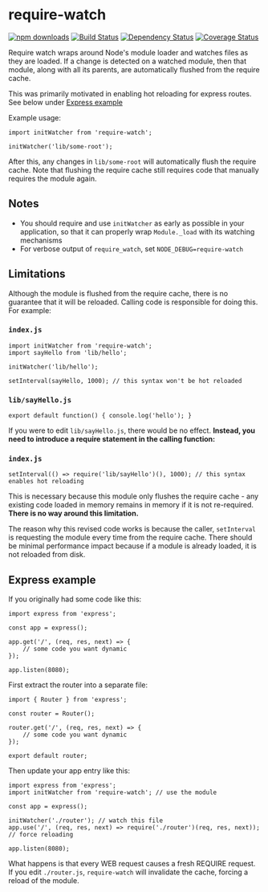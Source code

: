 # require-watch

[![npm downloads][downloads-image]][downloads-url] [![Build Status][travis-image]][travis-url] [![Dependency Status][daviddm-image]][daviddm-url] [![Coverage Status][coverage-image]][coverage-url]

Require watch wraps around Node's module loader and watches files as they are loaded. If a change is detected on a watched module, then that module, along with all its parents, are automatically flushed from the require cache.

This was primarily motivated in enabling hot reloading for express routes. See below under [Express example](#express-example)

Example usage:

```
import initWatcher from 'require-watch';

initWatcher('lib/some-root');
```

After this, any changes in `lib/some-root` will automatically flush the require cache. Note that flushing the require cache still requires code that manually requires the module again.

## Notes

* You should require and use `initWatcher` as early as possible in your application, so that it can properly wrap `Module._load` with its watching mechanisms
* For verbose output of `require_watch`, set `NODE_DEBUG=require-watch`

## Limitations

Although the module is flushed from the require cache, there is no guarantee that it will be reloaded. Calling code is responsible for doing this. For example:

### `index.js`

```
import initWatcher from 'require-watch';
import sayHello from 'lib/hello';

initWatcher('lib/hello');

setInterval(sayHello, 1000); // this syntax won't be hot reloaded
```

### `lib/sayHello.js`

```
export default function() { console.log('hello'); }
```

If you were to edit `lib/sayHello.js`, there would be no effect. **Instead, you need to introduce a require statement in the calling function:**

### `index.js`

```
setInterval(() => require('lib/sayHello')(), 1000); // this syntax enables hot reloading
```

This is necessary because this module only flushes the require cache - any existing code loaded in memory remains in memory if it is not re-required. **There is no way around this limitation.**

The reason why this revised code works is because the caller, `setInterval` is requesting the module every time from the require cache. There should be minimal performance impact because if a module is already loaded, it is not reloaded from disk.

## Express example

If you originally had some code like this:

```
import express from 'express';

const app = express();

app.get('/', (req, res, next) => {
	// some code you want dynamic
});

app.listen(8080);
```

First extract the router into a separate file:

```
import { Router } from 'express';

const router = Router();

router.get('/', (req, res, next) => {
	// some code you want dynamic
});

export default router;
```

Then update your app entry like this:

```
import express from 'express';
import initWatcher from 'require-watch'; // use the module

const app = express();

initWatcher('./router'); // watch this file
app.use('/', (req, res, next) => require('./router')(req, res, next)); // force reloading

app.listen(8080);
```

What happens is that every WEB request causes a fresh REQUIRE request. If you edit `./router.js`, `require-watch` will invalidate the cache, forcing a reload of the module.

[downloads-image]: https://img.shields.io/npm/dm/require-watch.svg?style=flat-square
[downloads-url]: https://www.npmjs.com/package/require-watch
[travis-image]: https://travis-ci.org/masotime/require-watch.svg?branch=master
[travis-url]: https://travis-ci.org/masotime/require-watch
[daviddm-image]: https://david-dm.org/masotime/require-watch.svg?theme=shields.io
[daviddm-url]: https://david-dm.org/masotime/require-watch
[coverage-image]: https://coveralls.io/repos/github/masotime/require-watch/badge.svg?branch=master
[coverage-url]: https://coveralls.io/github/masotime/require-watch?branch=master